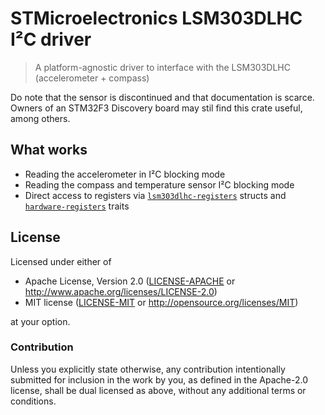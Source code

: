 # STMicroelectronics LSM303DLHC I²C driver

> A platform-agnostic driver to interface with the LSM303DLHC (accelerometer + compass)

Do note that the sensor is discontinued and that documentation is scarce. Owners of an STM32F3 Discovery
board may stil find this crate useful, among others.

## What works

- Reading the accelerometer in I²C blocking mode
- Reading the compass and temperature sensor I²C blocking mode
- Direct access to registers via [`lsm303dlhc-registers`] structs and [`hardware-registers`] traits

## License

Licensed under either of

- Apache License, Version 2.0 ([LICENSE-APACHE](LICENSE-APACHE) or
  http://www.apache.org/licenses/LICENSE-2.0)
- MIT license ([LICENSE-MIT](LICENSE-MIT) or http://opensource.org/licenses/MIT)

at your option.

### Contribution

Unless you explicitly state otherwise, any contribution intentionally submitted for inclusion in the
work by you, as defined in the Apache-2.0 license, shall be dual licensed as above, without any
additional terms or conditions.

[`lsm303dlhc-registers`]: https://crates.io/crates/lsm303dlhc-registers

[`hardware-registers`]: https://crates.io/crates/hardware-registers
